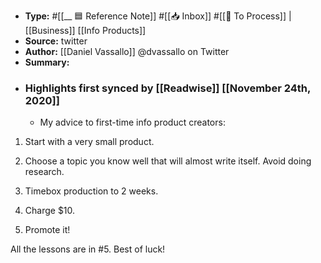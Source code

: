 - **Type:** #[[__ 🟦  Reference Note]] #[[📥 Inbox]] #[[📝 To Process]] | [[Business]] [[Info Products]]
- **Source:**  twitter
- **Author:** [[Daniel Vassallo]] @dvassallo on Twitter
- **Summary:**
- ### Highlights first synced by [[Readwise]] [[November 24th, 2020]]
    - My advice to first-time info product creators:

1. Start with a very small product.

2. Choose a topic you know well that will almost write itself. Avoid doing research.

3. Timebox production to 2 weeks.

4. Charge $10.

5. Promote it!

All the lessons are in #5. Best of luck! 
